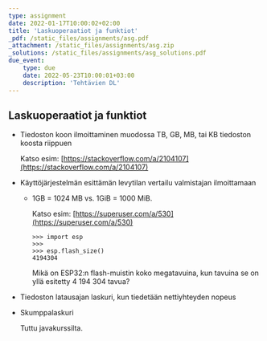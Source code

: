 ```yaml
---
type: assignment
date: 2022-01-17T10:00:02+02:00
title: 'Laskuoperaatiot ja funktiot'
_pdf: /static_files/assignments/asg.pdf
_attachment: /static_files/assignments/asg.zip
_solutions: /static_files/assignments/asg_solutions.pdf
due_event: 
    type: due
    date: 2022-05-23T10:00:01+03:00
    description: 'Tehtävien DL'
---
```




## Laskuoperaatiot ja funktiot

* Tiedoston koon ilmoittaminen muodossa TB, GB, MB, tai KB tiedoston koosta riippuen

    Katso esim: [https://stackoverflow.com/a/2104107](https://stackoverflow.com/a/2104107)

* Käyttöjärjestelmän esittämän levytilan vertailu valmistajan ilmoittamaan

    * 1GB = 1024 MB vs. 1GiB = 1000 MiB. 

        Katso esim: [https://superuser.com/a/530](https://superuser.com/a/530)

        ```
        >>> import esp
        >>>
        >>> esp.flash_size()
        4194304
        ```

        Mikä on ESP32:n flash-muistin koko megatavuina, kun tavuina se on yllä esitetty 4&nbsp;194&nbsp;304 tavua?


* Tiedoston latausajan laskuri, kun tiedetään nettiyhteyden nopeus

* Skumppalaskuri

    Tuttu javakurssilta.
